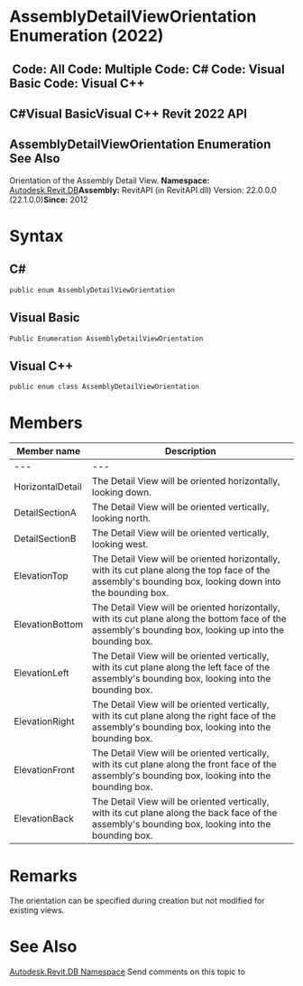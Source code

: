 # AssemblyDetailViewOrientation Enumeration (2022)

﻿
 Code: All Code: Multiple Code: C# Code: Visual Basic Code: Visual C++   
---  
C#Visual BasicVisual C++
Revit 2022 API  
---  
AssemblyDetailViewOrientation Enumeration  
See Also  
---  
Orientation of the Assembly Detail View. 
**Namespace:** [Autodesk.Revit.DB](87546ba7-461b-c646-cbb1-2cb8f5bff8b2.md "Autodesk.Revit.DB Namespace")**Assembly:** RevitAPI (in RevitAPI.dll) Version: 22.0.0.0 (22.1.0.0)**Since:** 2012 
# Syntax
C#  
---  
```text
public enum AssemblyDetailViewOrientation
```
  
Visual Basic  
---  
```text
Public Enumeration AssemblyDetailViewOrientation
```
  
Visual C++  
---  
```text
public enum class AssemblyDetailViewOrientation
```
  
# Members
| Member name | Description |
| --- | --- |
| --- | --- |
| HorizontalDetail | The Detail View will be oriented horizontally, looking down. |
| DetailSectionA | The Detail View will be oriented vertically, looking north. |
| DetailSectionB | The Detail View will be oriented vertically, looking west. |
| ElevationTop | The Detail View will be oriented horizontally, with its cut plane along the top face of the assembly's bounding box, looking down into the bounding box. |
| ElevationBottom | The Detail View will be oriented horizontally, with its cut plane along the bottom face of the assembly's bounding box, looking up into the bounding box. |
| ElevationLeft | The Detail View will be oriented vertically, with its cut plane along the left face of the assembly's bounding box, looking into the bounding box. |
| ElevationRight | The Detail View will be oriented vertically, with its cut plane along the right face of the assembly's bounding box, looking into the bounding box. |
| ElevationFront | The Detail View will be oriented vertically, with its cut plane along the front face of the assembly's bounding box, looking into the bounding box. |
| ElevationBack | The Detail View will be oriented vertically, with its cut plane along the back face of the assembly's bounding box, looking into the bounding box. |

# Remarks
The orientation can be specified during creation but not modified for existing views. 
# See Also
[Autodesk.Revit.DB Namespace](87546ba7-461b-c646-cbb1-2cb8f5bff8b2.md "Autodesk.Revit.DB Namespace")
Send comments on this topic to 